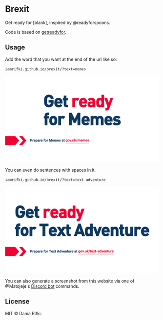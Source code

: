 # Brexit

Get ready for [blank], inspired by @readyforspoons.

Code is based on [getreadyfor](https://github.com/cool-robot-pals/getreadyfor).

## Usage

Add the word that you want at the end of the url like so:

`iamrifki.github.io/brexit/?text=memes`

![One](./assets/1.png)

You can even do sentences with spaces in it.

`iamrifki.github.io/brexit/?text=text adventure`

![Two](./assets/2.png)

You can also generate a screenshot from this website via one of @Matojeje's [Discord bot](https://github.com/Matojeje/mato-bot) commands.

## License

MIT © Dania Rifki.
